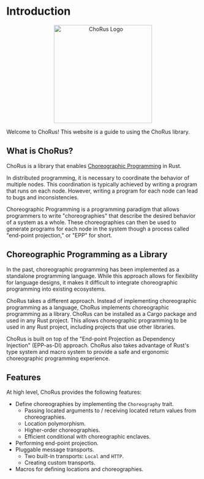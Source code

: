 # Introduction

<p align="center">
  <img src="./assets/ChoRus.png" alt="ChoRus Logo" width="256" height="256">
</p>

Welcome to ChoRus! This website is a guide to using the ChoRus library.

## What is ChoRus?

ChoRus is a library that enables [Choreographic Programming](https://en.wikipedia.org/wiki/Choreographic_programming) in Rust.

In distributed programming, it is necessary to coordinate the behavior of multiple nodes. This coordination is typically achieved by writing a program that runs on each node. However, writing a program for each node can lead to bugs and inconsistencies.

Choreographic Programming is a programming paradigm that allows programmers to write "choreographies" that describe the desired behavior of a system as a whole. These choreographies can then be used to generate programs for each node in the system though a process called "end-point projection," or "EPP" for short.

## Choreographic Programming as a Library

In the past, choreographic programming has been implemented as a standalone programming language. While this approach allows for flexibility for language designs, it makes it difficult to integrate choreographic programming into existing ecosystems.

ChoRus takes a different approach. Instead of implementing choreographic programming as a language, ChoRus implements choreographic programming as a library. ChoRus can be installed as a Cargo package and used in any Rust project. This allows choreographic programming to be used in any Rust project, including projects that use other libraries.

ChoRus is built on top of the "End-point Projection as Dependency Injection" (EPP-as-DI) approach. ChoRus also takes advantage of Rust's type system and macro system to provide a safe and ergonomic choreographic programming experience.

## Features

At high level, ChoRus provides the following features:

- Define choreographies by implementing the `Choreography` trait.
  - Passing located arguments to / receiving located return values from choreographies.
  - Location polymorphism.
  - Higher-order choreographies.
  - Efficient conditional with choreographic enclaves.
- Performing end-point projection.
- Pluggable message transports.
  - Two built-in transports: `Local` and `HTTP`.
  - Creating custom transports.
- Macros for defining locations and choreographies.
